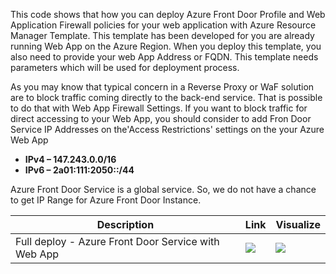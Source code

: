 This code shows that how you can deploy Azure Front Door Profile and Web Application Firewall policies for your web application with Azure Resource Manager Template. This template has been developed for you are already running Web App on the Azure Region. When you deploy this template, you also need to provide your web App Address or FQDN.
This template needs parameters which will be used for deployment process. 

As you may know that typical concern in a Reverse Proxy or WaF solution are to block traffic coming directly to the back-end service. That is possible to do that with Web App Firewall Settings. If you want to block traffic for direct accessing to your Web App, you should consider to add Fron Door Service IP Addresses on the'Access Restrictions' settings on the your Azure Web App
*  **IPv4 – 147.243.0.0/16**
*  **IPv6 – 2a01:111:2050::/44**

Azure Front Door Service is a global service. So, we do not have a chance to get IP Range for Azure Front Door Instance.

Description | Link | Visualize
--- | --- | ---
Full deploy - Azure Front Door Service with Web App  | <a href="https://portal.azure.com/#create/Microsoft.Template/uri/https%3A%2F%2Fraw.githubusercontent.com%2Fhasangural%2Faz-front-door%2Fmaster%2Fazuredeploy.json" target="_blank"><img src="http://azuredeploy.net/deploybutton.png"/></a> | <a href="http://armviz.io/#/?load=https%3A%2F%2Fraw.githubusercontent.com%2Fhasangural%2Faz-front-door%2Fmaster%2Fazuredeploy.json" target="_blank"><img src="http://armviz.io/visualizebutton.png"/></a>